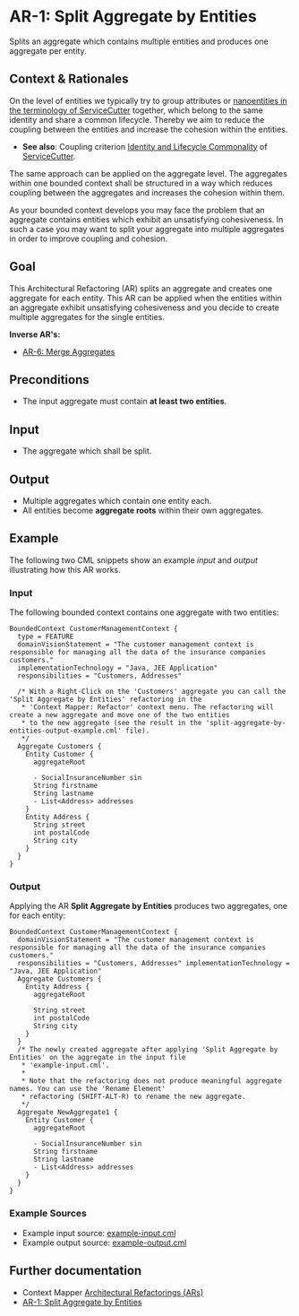 # AR-1: Split Aggregate by Entities
Splits an aggregate which contains multiple entities and produces one aggregate per entity.

## Context & Rationales
On the level of entities we typically try to group attributes or [nanoentities in the terminology of ServiceCutter](https://servicecutter.github.io/) 
together, which belong to the same identity and share a common lifecycle. Thereby we aim to reduce the coupling between the entities
and increase the cohesion within the entities.

 * **See also**: Coupling criterion [Identity and Lifecycle Commonality](https://github.com/ServiceCutter/ServiceCutter/wiki/CC-1-Identity-and-Lifecycle-Commonality)
 of [ServiceCutter](https://servicecutter.github.io/).
 
The same approach can be applied on the aggregate level. The aggregates within one bounded context shall be structured in a way which
reduces coupling between the aggregates and increases the cohesion within them.

As your bounded context develops you may face the problem that an aggregate contains entities which exhibit an unsatisfying
cohesiveness. In such a case you may want to split your aggregate into multiple aggregates in order to improve coupling and cohesion.

## Goal
This Architectural Refactoring (AR) splits an aggregate and creates one aggregate for each entity. This AR can be applied when 
the entities within an aggregate exhibit unsatisfying cohesiveness and you decide to create multiple aggregates for the single 
entities.

**Inverse AR's:**
 * [AR-6: Merge Aggregates](./../AR-6-Merge-Aggregates)

## Preconditions
 * The input aggregate must contain **at least two entities**.

## Input
 * The aggregate which shall be split.
 
## Output
 * Multiple aggregates which contain one entity each.
 * All entities become **aggregate roots** within their own aggregates.
 
## Example
The following two CML snippets show an example _input_ and _output_ illustrating how this AR works.

### Input
The following bounded context contains one aggregate with two entities:
```
BoundedContext CustomerManagementContext {
  type = FEATURE
  domainVisionStatement = "The customer management context is responsible for managing all the data of the insurance companies customers."
  implementationTechnology = "Java, JEE Application"
  responsibilities = "Customers, Addresses"

  /* With a Right-Click on the 'Customers' aggregate you can call the 'Split Aggregate by Entities' refactoring in the 
   * 'Context Mapper: Refactor' context menu. The refactoring will create a new aggregate and move one of the two entities 
   * to the new aggregate (see the result in the 'split-aggregate-by-entities-output-example.cml' file).
   */  
  Aggregate Customers {
    Entity Customer {
      aggregateRoot
      
      - SocialInsuranceNumber sin
      String firstname
      String lastname
      - List<Address> addresses
    }
    Entity Address {
      String street
      int postalCode
      String city
    }
  }
}
```

### Output
Applying the AR **Split Aggregate by Entities** produces two aggregates, one for each entity:
```
BoundedContext CustomerManagementContext {
  domainVisionStatement = "The customer management context is responsible for managing all the data of the insurance companies customers."
  responsibilities = "Customers, Addresses" implementationTechnology = "Java, JEE Application"
  Aggregate Customers {
    Entity Address {
      aggregateRoot
      
      String street
      int postalCode
      String city
    }
  }
  /* The newly created aggregate after applying 'Split Aggregate by Entities' on the aggregate in the input file 
   * 'example-input.cml'.
   * 
   * Note that the refactoring does not produce meaningful aggregate names. You can use the 'Rename Element' 
   * refactoring (SHIFT-ALT-R) to rename the new aggregate.
   */
  Aggregate NewAggregate1 {
    Entity Customer {
      aggregateRoot
      
      - SocialInsuranceNumber sin
      String firstname
      String lastname
      - List<Address> addresses
    }
  }
}
```

### Example Sources
 * Example input source: [example-input.cml](./example-input.cml)
 * Example output source: [example-output.cml](./example-output.cml)
 
## Further documentation
 * Context Mapper [Architectural Refactorings (ARs)](https://contextmapper.github.io/docs/architectural-refactorings/)
 * [AR-1: Split Aggregate by Entities](https://contextmapper.github.io/docs/ar-split-aggregate-by-entities/)
